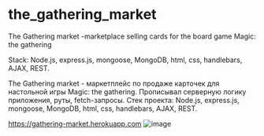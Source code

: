 # the_gathering_market

The Gathering market -marketplace selling cards for the board game Magic: the gathering

Stack: Node.js, express.js, mongoose, MongoDB, html, css, handlebars, AJAX, REST.

The Gathering market - маркетплейс по продаже карточек для настольной игры Magic: the gathering. 
Прописывал серверную логику приложения, руты, fetch-запросы. 
Стек проекта: Node.js, express.js, mongoose, MongoDB, html, css, handlebars, AJAX, REST.

https://gathering-market.herokuapp.com
![image](https://user-images.githubusercontent.com/69142709/170733221-0c03951c-6a04-4c4a-b58a-86889cc7330b.png)
